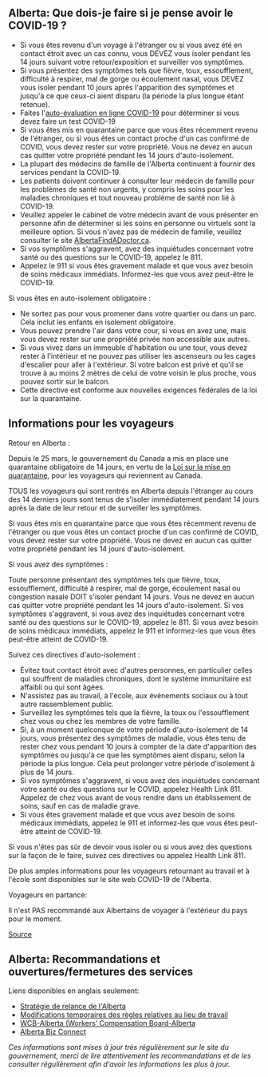 ## Alberta: Que dois-je faire si je pense avoir le COVID-19 ?

- Si vous êtes revenu d'un voyage à l'étranger ou si vous avez été en contact étroit avec un cas connu, vous DEVEZ vous isoler pendant les 14 jours suivant votre retour/exposition et surveiller vos symptômes.
- Si vous présentez des symptômes tels que fièvre, toux, essoufflement, difficulté à respirer, mal de gorge ou écoulement nasal, vous DEVEZ vous isoler pendant 10 jours après l'apparition des symptômes et jusqu'à ce que ceux-ci aient disparu (la période la plus longue étant retenue).
- Faites l'[auto-évaluation en ligne COVID-19](https://myhealth.alberta.ca/Journey/COVID-19/Pages/COVID-Self-Assessment.aspx) pour déterminer si vous devez faire un test COVID-19
- Si vous êtes mis en quarantaine parce que vous êtes récemment revenu de l'étranger, ou si vous êtes un contact proche d'un cas confirmé de COVID, vous devez rester sur votre propriété. Vous ne devez en aucun cas quitter votre propriété pendant les 14 jours d'auto-isolement.
- La plupart des médecins de famille de l'Alberta continuent à fournir des services pendant la COVID-19.
- Les patients doivent continuer à consulter leur médecin de famille pour les problèmes de santé non urgents, y compris les soins pour les maladies chroniques et tout nouveau problème de santé non lié à COVID-19.
- Veuillez appeler le cabinet de votre médecin avant de vous présenter en personne afin de déterminer si les soins en personne ou virtuels sont la meilleure option. Si vous n'avez pas de médecin de famille, veuillez consulter le site [AlbertaFindADoctor.ca](https://albertafindadoctor.ca/).
- Si vos symptômes s'aggravent, avez des inquiétudes concernant votre santé ou des questions sur le COVID-19, appelez le 811.
- Appelez le 911 si vous êtes gravement malade et que vous avez besoin de soins médicaux immédiats. Informez-les que vous avez peut-être le COVID-19.

Si vous êtes en auto-isolement obligatoire :

- Ne sortez pas pour vous promener dans votre quartier ou dans un parc. Cela inclut les enfants en isolement obligatoire.
- Vous pouvez prendre l'air dans votre cour, si vous en avez une, mais vous devez rester sur une propriété privée non accessible aux autres.
- Si vous vivez dans un immeuble d'habitation ou une tour, vous devez rester à l'intérieur et ne pouvez pas utiliser les ascenseurs ou les cages d'escalier pour aller à l'extérieur. Si votre balcon est privé et qu'il se trouve à au moins 2 mètres de celui de votre voisin le plus proche, vous pouvez sortir sur le balcon.
- Cette directive est conforme aux nouvelles exigences fédérales de la loi sur la quarantaine.

## Informations pour les voyageurs

Retour en Alberta :

Depuis le 25 mars, le gouvernement du Canada a mis en place une quarantaine obligatoire de 14 jours, en vertu de la [Loi sur la mise en quarantaine](https://laws-lois.justice.gc.ca/fra/lois/q-1.1/page-1.html), pour les voyageurs qui reviennent au Canada.

TOUS les voyageurs qui sont rentrés en Alberta depuis l'étranger au cours des 14 derniers jours sont tenus de s'isoler immédiatement pendant 14 jours après la date de leur retour et de surveiller les symptômes.

Si vous êtes mis en quarantaine parce que vous êtes récemment revenu de l'étranger ou que vous êtes un contact proche d'un cas confirmé de COVID, vous devez rester sur votre propriété. Vous ne devez en aucun cas quitter votre propriété pendant les 14 jours d'auto-isolement.

Si vous avez des symptômes :

Toute personne présentant des symptômes tels que fièvre, toux, essoufflement, difficulté à respirer, mal de gorge, écoulement nasal ou congestion nasale DOIT s'isoler pendant 14 jours. Vous ne devez en aucun cas quitter votre propriété pendant les 14 jours d'auto-isolement. Si vos symptômes s'aggravent, si vous avez des inquiétudes concernant votre santé ou des questions sur le COVID-19, appelez le 811. Si vous avez besoin de soins médicaux immédiats, appelez le 911 et informez-les que vous êtes peut-être atteint de COVID-19.

Suivez ces directives d'auto-isolement :

- Évitez tout contact étroit avec d'autres personnes, en particulier celles qui souffrent de maladies chroniques, dont le système immunitaire est affaibli ou qui sont âgées.
- N'assistez pas au travail, à l'école, aux événements sociaux ou à tout autre rassemblement public.
- Surveillez les symptômes tels que la fièvre, la toux ou l'essoufflement chez vous ou chez les membres de votre famille.
- Si, à un moment quelconque de votre période d'auto-isolement de 14 jours, vous présentez des symptômes de maladie, vous êtes tenu de rester chez vous pendant 10 jours à compter de la date d'apparition des symptômes ou jusqu'à ce que les symptômes aient disparu, selon la période la plus longue. Cela peut prolonger votre période d'isolement à plus de 14 jours.
- Si vos symptômes s'aggravent, si vous avez des inquiétudes concernant votre santé ou des questions sur le COVID, appelez Health Link 811. Appelez de chez vous avant de vous rendre dans un établissement de soins, sauf en cas de maladie grave.
- Si vous êtes gravement malade et que vous avez besoin de soins médicaux immédiats, appelez le 911 et informez-les que vous êtes peut-être atteint de COVID-19.

Si vous n'êtes pas sûr de devoir vous isoler ou si vous avez des questions sur la façon de le faire, suivez ces directives ou appelez Health Link 811.

De plus amples informations pour les voyageurs retournant au travail et à l'école sont disponibles sur le site web COVID-19 de l'Alberta.

Voyageurs en partance:

Il n'est PAS recommandé aux Albertains de voyager à l'extérieur du pays pour le moment.

[Source](https://www.albertahealthservices.ca/topics/Page16997.aspx)

## Alberta: Recommandations et ouvertures/fermetures des services

Liens disponibles en anglais seulement:

- [Stratégie de relance de l'Alberta](https://www.alberta.ca/alberta-relaunch-strategy.aspx)
- [Modifications temporaires des règles relatives au lieu de travail](https://www.alberta.ca/temporary-workplace-rule-changes.aspx)
- [WCB-Alberta (Workers’ Compensation Board-Alberta](https://www.wcb.ab.ca/about-wcb/news-and-announcements/COVID-19.html)
- [Alberta Biz Connect](https://www.alberta.ca/biz-connect.aspx)

_Ces informations sont mises à jour très régulièrement sur le site du gouvernement, merci de lire attentivement les recommandations et de les consulter régulièrement afin d'avoir les informations les plus à jour._
